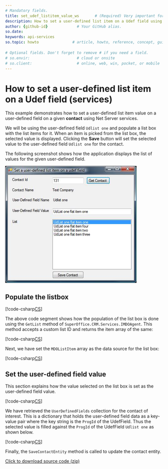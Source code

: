 ```yaml
---
# Mandatory fields.
title: set_udef_listitem_value_ws       # (Required) Very important for SEO.
description: How to set a user-defined list item on a Udef field using services # (Required) Important for SEO.
author: {github-id}             # Your GitHub alias.
so.date:
keywords: api-services
so.topic: howto               # article, howto, reference, concept, guide

# Optional fields. Don't forget to remove # if you need a field.
# so.envir:                     # cloud or onsite
# so.client:                    # online, web, win, pocket, or mobile
---
```


# How to set a user-defined list item on a Udef field (services)

This example demonstrates how to set a user-defined list item value on a user-defined field on a given **contact** using Net Server services.

We will be using the user-defined field `Udlist one` and populate a list box with the list items for it. When an item is picked from the list box, the selected value is displayed. Clicking the **Save** button will set the selected value to the user-defined field `Udlist one` for the contact.

The following screenshot shows how the application displays the list of values for the given user-defined field.

![03][img1]

## Populate the listbox

[!code-csharp[CS](includes/populate-listbox-services.cs)]

The above code segment shows how the population of the list box is done using the `GetList` method of `SuperOffice.CRM.Services.IMDOAgent`. This method accepts a custom list ID and returns the item array of the same:

[!code-csharp[CS](includes/populate-listbox-services.cs?range=27)]

Next, we have set the `MDOListItem` array as the data source for the list box:

[!code-csharp[CS](includes/populate-listbox-services.cs?range=30-32)]

## Set the user-defined field value

This section explains how the value selected on the list box is set as the user-defined field value.

[!code-csharp[CS](includes/set-udef-services.cs)]

We have retrieved the `UserDefinedFields` collection for the contact of interest. This is a dictionary that holds the user-defined field data as a key-value pair where the key string is the `ProgId` of the UdefField. Thus the selected value is filled against the `ProgId` of the UdefField `Udlist one` as shown below.

[!code-csharp[CS](includes/set-udef-services.cs?range=14-18)]

Finally, the `SaveContactEntity` method is called to update the contact entity.

<a href="../../assets/downloads/setudeflistitem.zip" download>Click to download source code (zip)</a>

<!-- Referenced images -->
[img1]: media/image003.jpg
